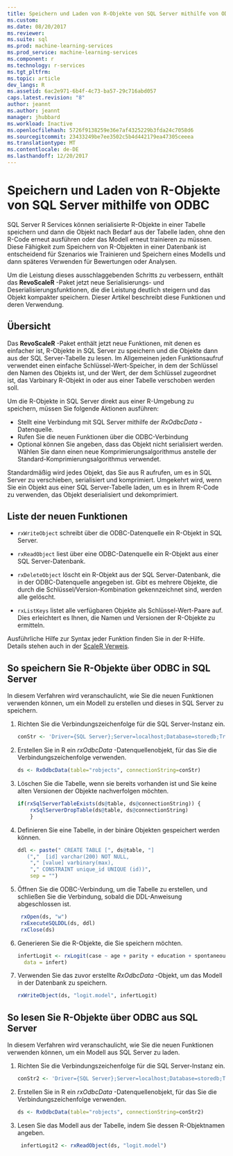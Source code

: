 ```yaml
---
title: Speichern und Laden von R-Objekte von SQL Server mithilfe von ODBC | Microsoft Docs
ms.custom: 
ms.date: 08/20/2017
ms.reviewer: 
ms.suite: sql
ms.prod: machine-learning-services
ms.prod_service: machine-learning-services
ms.component: r
ms.technology: r-services
ms.tgt_pltfrm: 
ms.topic: article
dev_langs: R
ms.assetid: 6ac2e971-6b4f-4c73-ba57-29c716abd057
caps.latest.revision: "8"
author: jeannt
ms.author: jeannt
manager: jhubbard
ms.workload: Inactive
ms.openlocfilehash: 5726f9138259e36e7af4325229b3fda24c7058d6
ms.sourcegitcommit: 23433249be7ee3502c5b4d442179ea47305ceeea
ms.translationtype: MT
ms.contentlocale: de-DE
ms.lasthandoff: 12/20/2017
---
```

# <a name="save-and-load-r-objects-from-sql-server-using-odbc"></a>Speichern und Laden von R-Objekte von SQL Server mithilfe von ODBC

SQL Server R Services können serialisierte R-Objekte in einer Tabelle speichern und dann die Objekt nach Bedarf aus der Tabelle laden, ohne den R-Code erneut ausführen oder das Modell erneut trainieren zu müssen. Diese Fähigkeit zum Speichern von R-Objekten in einer Datenbank ist entscheidend für Szenarios wie Trainieren und Speichern eines Modells und dann späteres Verwenden für Bewertungen oder Analysen.

Um die Leistung dieses ausschlaggebenden Schritts zu verbessern, enthält das **RevoScaleR** -Paket jetzt neue Serialisierungs- und Deserialisierungsfunktionen, die die Leistung deutlich steigern und das Objekt kompakter speichern. Dieser Artikel beschreibt diese Funktionen und deren Verwendung.

## <a name="overview"></a>Übersicht

Das **RevoScaleR** -Paket enthält jetzt neue Funktionen, mit denen es einfacher ist, R-Objekte in SQL Server zu speichern und die Objekte dann aus der SQL Server-Tabelle zu lesen. Im Allgemeinen jeden Funktionsaufruf verwendet einen einfache Schlüssel-Wert-Speicher, in dem der Schlüssel den Namen des Objekts ist, und der Wert, der dem Schlüssel zugeordnet ist, das Varbinary R-Objekt in oder aus einer Tabelle verschoben werden soll.

Um die R-Objekte in SQL Server direkt aus einer R-Umgebung zu speichern, müssen Sie folgende Aktionen ausführen:

+ Stellt eine Verbindung mit SQL Server mithilfe der *RxOdbcData* -Datenquelle.
+ Rufen Sie die neuen Funktionen über die ODBC-Verbindung
+ Optional können Sie angeben, dass das Objekt nicht serialisiert werden. Wählen Sie dann einen neue Komprimierungsalgorithmus anstelle der Standard-Komprimierungsalgorithmus verwendet.

Standardmäßig wird jedes Objekt, das Sie aus R aufrufen, um es in SQL Server zu verschieben, serialisiert und komprimiert. Umgekehrt wird, wenn Sie ein Objekt aus einer SQL Server-Tabelle laden, um es in Ihrem R-Code zu verwenden, das Objekt deserialisiert und dekomprimiert.

## <a name="list-of-new-functions"></a>Liste der neuen Funktionen

- `rxWriteObject` schreibt über die ODBC-Datenquelle ein R-Objekt in SQL Server.

- `rxReadObject` liest über eine ODBC-Datenquelle ein R-Objekt aus einer SQL Server-Datenbank.

- `rxDeleteObject` löscht ein R-Objekt aus der SQL Server-Datenbank, die in der ODBC-Datenquelle angegeben ist. Gibt es mehrere Objekte, die durch die Schlüssel/Version-Kombination gekennzeichnet sind, werden alle gelöscht.

- `rxListKeys` listet alle verfügbaren Objekte als Schlüssel-Wert-Paare auf. Dies erleichtert es Ihnen, die Namen und Versionen der R-Objekte zu ermitteln.

Ausführliche Hilfe zur Syntax jeder Funktion finden Sie in der R-Hilfe. Details stehen auch in der [ScaleR Verweis](https://docs.microsoft.com/r-server/r-reference/revoscaler/revoscaler).

## <a name="how-to-store-r-objects-in-sql-server-using-odbc"></a>So speichern Sie R-Objekte über ODBC in SQL Server

In diesem Verfahren wird veranschaulicht, wie Sie die neuen Funktionen verwenden können, um ein Modell zu erstellen und dieses in SQL Server zu speichern.

1. Richten Sie die Verbindungszeichenfolge für die SQL Server-Instanz ein.
   ```R
   conStr <- 'Driver={SQL Server};Server=localhost;Database=storedb;Trusted_Connection=true'
   ```
2. Erstellen Sie in R ein *rxOdbcData* -Datenquellenobjekt, für das Sie die Verbindungszeichenfolge verwenden.
   ```R
   ds <- RxOdbcData(table="robjects", connectionString=conStr)
   ```

3. Löschen Sie die Tabelle, wenn sie bereits vorhanden ist und Sie keine alten Versionen der Objekte nachverfolgen möchten.

   ```R
   if(rxSqlServerTableExists(ds@table, ds@connectionString)) {
       rxSqlServerDropTable(ds@table, ds@connectionString)
       }
   ```
   
4. Definieren Sie eine Tabelle, in der binäre Objekten gespeichert werden können.

   ```R
   ddl <- paste(" CREATE TABLE [", ds@table, "] 
      (","  [id] varchar(200) NOT NULL,
       "," [value] varbinary(max),
       "," CONSTRAINT unique_id UNIQUE (id))", 
       sep = "") 
   ```
5. Öffnen Sie die ODBC-Verbindung, um die Tabelle zu erstellen, und schließen Sie die Verbindung, sobald die DDL-Anweisung abgeschlossen ist.

   ```R
    rxOpen(ds, "w") 
    rxExecuteSQLDDL(ds, ddl) 
    rxClose(ds)
    ```
6. Generieren Sie die R-Objekte, die Sie speichern möchten.

   ```R
   infertLogit <- rxLogit(case ~ age + parity + education + spontaneous + induced, 
     data = infert)
   ```
6. Verwenden Sie das zuvor erstellte *RxOdbcData* -Objekt, um das Modell in der Datenbank zu speichern.

   ```R
   rxWriteObject(ds, "logit.model", infertLogit)
   ```

## <a name="how-to-read-r-objects-from-sql-server-using-odbc"></a>So lesen Sie R-Objekte über ODBC aus SQL Server

In diesem Verfahren wird veranschaulicht, wie Sie die neuen Funktionen verwenden können, um ein Modell aus SQL Server zu laden.

1. Richten Sie die Verbindungszeichenfolge für die SQL Server-Instanz ein.

   ```R
   conStr2 <- 'Driver={SQL Server};Server=localhost;Database=storedb;Trusted_Connection=true'
   ```
2. Erstellen Sie in R ein *rxOdbcData* -Datenquellenobjekt, für das Sie die Verbindungszeichenfolge verwenden.

   ```R
   ds <- RxOdbcData(table="robjects", connectionString=conStr2)
   ```
3. Lesen Sie das Modell aus der Tabelle, indem Sie dessen R-Objektnamen angeben.

   ```R
    infertLogit2 <- rxReadObject(ds, "logit.model")
   ```
